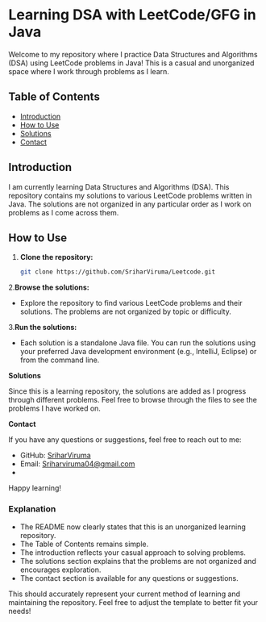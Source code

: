 # Learning DSA with LeetCode/GFG in Java

Welcome to my repository where I practice Data Structures and Algorithms (DSA) using LeetCode problems in Java! This is a casual and unorganized space where I work through problems as I learn.

## Table of Contents

- [Introduction](#introduction)
- [How to Use](#how-to-use)
- [Solutions](#solutions)
- [Contact](#contact)

## Introduction

I am currently learning Data Structures and Algorithms (DSA). This repository contains my solutions to various LeetCode problems written in Java. The solutions are not organized in any particular order as I work on problems as I come across them.

## How to Use

1. **Clone the repository:**
   ```bash
   git clone https://github.com/SriharViruma/Leetcode.git
2.**Browse the solutions:**

- Explore the repository to find various LeetCode problems and their solutions. The problems are not organized by topic or difficulty.
  
3.**Run the solutions:**

- Each solution is a standalone Java file. You can run the solutions using your preferred Java development environment (e.g., IntelliJ, Eclipse) or from the command line.
  
**Solutions**

Since this is a learning repository, the solutions are added as I progress through different problems. Feel free to browse through the files to see the problems I have worked on.

**Contact**

If you have any questions or suggestions, feel free to reach out to me:

- GitHub: [SriharViruma](SriharViruma) 
- Email: [Sriharviruma04@gmail.com](Sriharviruma04@gmail.com)
- 
Happy learning!



### Explanation

- The README now clearly states that this is an unorganized learning repository.
- The Table of Contents remains simple.
- The introduction reflects your casual approach to solving problems.
- The solutions section explains that the problems are not organized and encourages exploration.
- The contact section is available for any questions or suggestions.

This should accurately represent your current method of learning and maintaining the repository. Feel free to adjust the template to better fit your needs!
